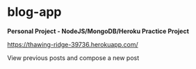 # blog-app #
**Personal Project - NodeJS/MongoDB/Heroku Practice Project**

https://thawing-ridge-39736.herokuapp.com/

View previous posts and compose a new post
